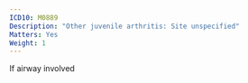 ```yaml
---
ICD10: M0889
Description: "Other juvenile arthritis: Site unspecified"
Matters: Yes
Weight: 1
---
```

If airway involved
